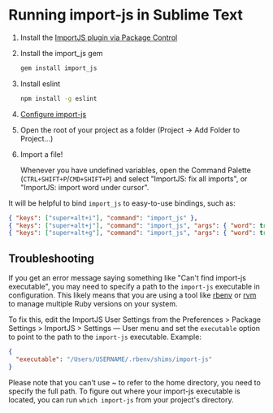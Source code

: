 # Running import-js in Sublime Text

1. Install the [ImportJS plugin via Package
   Control](https://packagecontrol.io/packages/ImportJS)

2. Install the import_js gem

   ```sh
   gem install import_js
   ```

3. Install eslint

   ```sh
   npm install -g eslint
   ```

4. [Configure import-js](README.md#configuration)

5. Open the root of your project as a folder (Project -> Add Folder to Project…)

6. Import a file!

   Whenever you have undefined variables, open the Command Palette
   (`CTRL+SHIFT+P`/`CMD+SHIFT+P`) and select "ImportJS: fix all imports", or
   "ImportJS: import word under cursor".

It will be helpful to bind `import_js` to easy-to-use bindings, such as:

```json
{ "keys": ["super+alt+i"], "command": "import_js" },
{ "keys": ["super+alt+j"], "command": "import_js", "args": { "word": true } },
{ "keys": ["super+alt+g"], "command": "import_js", "args": { "word": true, "goto": true } },
```

## Troubleshooting

If you get an error message saying something like "Can't find import-js
executable", you may need to specify a path to the `import-js` executable in
configuration. This likely means that you are using a tool like
[rbenv](https://github.com/rbenv/rbenv) or [rvm](https://rvm.io/) to
manage multiple Ruby versions on your system.

To fix this, edit the ImportJS User Settings from the Preferences > Package
Settings > ImportJS > Settings — User menu and set the `executable` option to
point to the path to the `import-js` executable. Example:

```json
{
  "executable": "/Users/USERNAME/.rbenv/shims/import-js"
}
```

Please note that you can't use ~ to refer to the home directory, you need to
specify the full path. To figure out where your import-js executable is located,
you can run `which import-js` from your project's directory.
